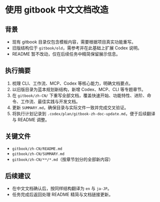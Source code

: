 # 使用 gitbook 中文文档改造

## 背景
- 现有 gitbook 目录仅包含模板内容，需要根据项目真实功能重写。
- 旧版结构位于 `gitbook/old`，需参考并在此基础上扩展 Codex 说明。
- README 暂不改动，仅在后续任务中精简保留展示信息。

## 执行摘要
1. 梳理 CLI、工作流、MCP、Codex 等核心能力，明确文档要点。
2. 以旧版目录为蓝本规划新结构，新增 Codex、MCP、CLI 等专题章节。
3. 在 `gitbook/zh-CN/` 下重写全部文档，覆盖快速开始、功能特性、进阶、命令、工作流、最佳实践与开发文档。
4. 更新 `SUMMARY.md`，确保目录与实际文件一致并完成交叉验证。
5. 将执行计划记录到 `.codex/plan/gitbook-zh-doc-update.md`，便于后续翻译与 README 调整。

## 关键文件
- `gitbook/zh-CN/README.md`
- `gitbook/zh-CN/SUMMARY.md`
- `gitbook/zh-CN/**/*.md`（按章节划分的全部新内容）

## 后续建议
- 在中文文档确认后，按同样结构翻译为 `en` 与 `ja-JP`。
- 任务完成后返回处理 README 精简与文档链接更新。
